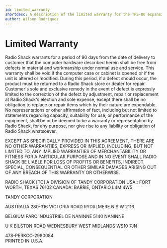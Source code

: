 ```yaml
---
id: limited_warranty
shortdesc: A description of the limited warranty for the TRS-80 expansion module.
author: Wilson Rodriquez
---
```


# Limited Warranty

Radio Shack warrants for a period of 90 days from the date of delivery to customer that the computer hardware described herein shall be free from defects in material and workmanship under normal use and service. This warranty shall be void if the computer case or cabinet is opened or if the unit is altered or modified. During this period, if a defect should occur, the product must be returned to a Radio Shack store or dealer for repair. Customer's sole and exclusive remedy in the event of defect is expressly limited to the correction of the defect by adjustment, repair or replacement at Radio Shack's election and sole expense, except there shall be no obligation to replace or repair items which by their nature are expendable. No representations or other affirmation of fact, including but not limited to statements regarding capacity, suitability for use, or performance of the equipment, shall be or be deemed to be a warranty or representation by Radio Shack, for any purpose, nor give rise to any liability or obligation of Radio Shack whatsoever.

EXCEPT AS SPECIFICALLY PROVIDED IN THIS AGREEMENT, THERE ARE NO OTHER WARRANTIES, EXPRESS OR IMPLIED, INCLUDING, BUT NOT LIMITED TO, ANY IMPLIED WARRANTIES OF MERCHANTABILITY OR FITNESS FOR A PARTICULAR PURPOSE AND IN NO EVENT SHALL RADIO SHACK BE LIABLE FOR LOSS OF PROFITS OR BENEFITS, INDIRECT, SPECIAL, CONSEQUENTIAL OR OTHER SIMILAR DAMAGES ARISING OUT OF ANY BREACH OF THIS WARRANTY OR OTHERWISE.

RADIO SHACK [TC] A DIVISION OF TANDY CORPORATION
USA.: FORT WORTH, TEXAS 76102
CANADA: BARRIE, ONTARIO L4M 4W5

TANDY CORPORATION

AUSTRALIA
280-316 VICTORIA ROAD
RYDALMERE N S W 2116

BELGIUM
PARC INDUSTRIEL DE NANINNE
5140 NANINNE

U K
BILSTON ROAD WEDNESBURY
WEST MIDLANDS WS10 7JN

478-PERKCO-2980084       
PRINTED IN U.S.A.